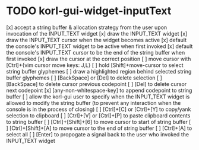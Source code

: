 # TODO korl-gui-widget-inputText

[x] accept a string buffer & allocation strategy from the user upon invocation of the INPUT_TEXT widget
[x] draw the INPUT_TEXT widget
[x] draw the INPUT_TEXT cursor when the widget becomes active
[x] default the console's INPUT_TEXT widget to be active when first invoked
[x] default the console's INPUT_TEXT cursor to be the end of the string buffer when first invoked
[x] draw the cursor at the correct position
[ ] move cursor with [Ctrl]+{vim cursor move keys: J,L}
[ ] hold [Shift]+move-cursor to select string buffer glyphemes
[ ] draw a highlighted region behind selected string buffer glyphemes
[ ] [BackSpace] or [Del] to delete selection
[ ] [BackSpace] to delete cursor previous codepoint
[ ] [Del] to delete cursor next codepoint
[x] [any-non-whitespace-key] to append codepoint to string buffer
[ ] allow the korl-gui user to specify when the INPUT_TEXT widget is allowed to modify the string buffer (to prevent any interaction when the console is in the process of closing)
[ ] [Ctrl]+[C] or [Ctrl]+[Y] to copy/yank selection to clipboard
[ ] [Ctrl]+[V] or [Ctrl]+[P] to paste clipboard contents to string buffer
[ ] [Ctrl]+[Shift]+[6] to move cursor to start of string buffer
[ ] [Ctrl]+[Shift]+[A] to move cursor to the end of string buffer
[ ] [Ctrl]+[A] to select all
[ ] [Enter] to propogate a signal back to the user who invoked the INPUT_TEXT widget
